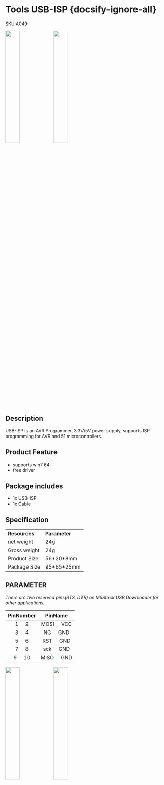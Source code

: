 # Tools USB-ISP {docsify-ignore-all}

<el-tag effect="plain">SKU:A049</el-tag>

<img src="assets/img/product_pics/tool/usb_isp/tool_usb_isp_01.webp" width="30%" height="30%"><img src="assets/img/product_pics/tool/usb_isp/tool_usb_isp_03.webp" width="30%" height="30%">


## Description

USB-ISP is an AVR Programmer,  3.3V/5V power supply, supports ISP programming for AVR and 51 microcontrollers. 


## Product Feature

- supports win7 64
- free driver

## Package includes 
- 1x USB-ISP  
- 1x Cable

## Specification

<table>
   <tr style="font-weight:bold">
      <td>Resources</td>
      <td>Parameter</td>
   </tr>
   <tr>
      <td>net weight</td>
      <td>24g</td>
   </tr>
   <tr>
      <td>Gross weight</td>
      <td>24g</td>
   </tr>
   <tr>
      <td>Product Size</td>
      <td>56*20*8mm</td>
   </tr>
   <tr>
      <td>Package Size</td>
      <td>95*65*25mm</td>
   </tr>
 </table>


## PARAMETER

*There are two reserved pins(RTS, DTR) on M5Stack USB Downloader for other applications.*

|       PinNumber      |        PinName        |
| :-------:        |:----------: |
|    1  &nbsp; &nbsp;  2     |   MOSI   &nbsp; &nbsp; VCC    |
|    3  &nbsp; &nbsp;  4     |   NC     &nbsp; &nbsp; GND    |
|    5  &nbsp; &nbsp;  6     |   RST    &nbsp; &nbsp; GND    |
|    7  &nbsp; &nbsp;  8     |   sck    &nbsp; &nbsp; GND    |
|    9  &nbsp; &nbsp;  10    |   MISO   &nbsp; &nbsp; GND    |

<img src="assets/img/product_pics/tool/usb_isp/tool_usb_isp_02.webp" width="30%" height="30%"><img src="assets/img/product_pics/tool/usb_isp/tool_usb_isp_04.webp" width="30%" height="30%">


<script>

   var purchase_link = 'https://m5stack.com/collections/m5-accessory/products/isp-usbasp-programmer';

   anchor_search(purchase_link);
   scrollFunc();

</script>
